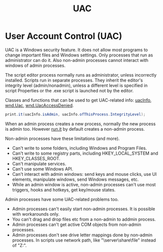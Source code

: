 ﻿---
uid: uac
title: UAC
---

# User Account Control (UAC)

UAC is a Windows security feature. It does not allow most programs to change important files and Windows settings. Only processes that run as administrator can do it. Also non-admin processes cannot interact with windows of admin processes.

The script editor process normally runs as administrator, unless incorrectly installed. Scripts run in separate processes. They inherit the editor's integrity level (admin/nonadmin), unless a different level is specified in script Properties or the .exe script is launched not by the editor.

Classes and functions that can be used to get UAC-related info: [uacInfo](), [wnd.Uac](), [wnd.UacAccessDenied]().

```csharp
print.it(uacInfo.isAdmin, uacInfo.ofThisProcess.IntegrityLevel);
```

When an admin process creates a new process, normally the new process is admin too. However [run.it]() by default creates a non-admin process.

Non-admin processes have these limitations (and more).
- Can't write to some folders, including Windows and Program Files.
- Can't write to some registry parts, including HKEY_LOCAL_SYSTEM and HKEY_CLASSES_ROOT.
- Can't manipulate services.
- Can't use some Windows API.
- Can't interact with admin windows: send keys and mouse clicks, use UI elements, manipulate windows, send Windows messages, etc.
- While an admin window is active, non-admin processes can't use most triggers, hooks and hotkeys, get key/mouse states.

Admin processes have some UAC-related problems too.
- Admin processes can't easily start non-admin processes. It is possible with workarounds only.
- You can't drag and drop files etc from a non-admin to addmin process.
- Admin processes can't get active COM objects from non-admin processes.
- Admin processes don't see drive letter mappings done by non-admin processes. In scripts use network path, like "\\server\share\file" instead of "Z:".
